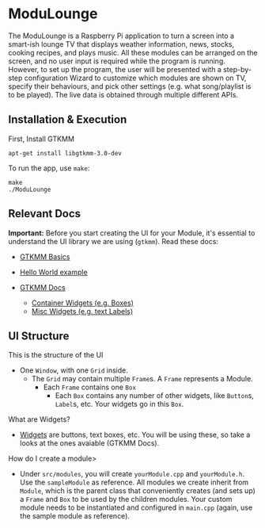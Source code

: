 # ModuLounge

The ModuLounge is a Raspberry Pi application to turn a screen into a smart-ish lounge TV that displays weather information, news, stocks, cooking recipes, and plays music. All these modules can be arranged on the screen, and no user input is required while the program is running. However, to set up the program, the user will be presented with a step-by-step configuration Wizard to customize which modules are shown on TV, specify their behaviours, and pick other settings (e.g. what song/playlist is to be played). The live data is obtained through multiple different APIs.

## Installation & Execution

First, Install GTKMM

    apt-get install libgtkmm-3.0-dev

To run the app, use `make`:

    make
    ./ModuLounge

## Relevant Docs

**Important:** Before you start creating the UI for your Module, it's essential to understand the UI library we are using (`gtkmm`). Read these docs:

- [GTKMM Basics](https://developer.gnome.org/gtkmm-tutorial/stable/chapter-basics.html.en)

- [Hello World example](https://developer.gnome.org/gtkmm-tutorial/stable/sec-helloworld.html.en)

- [GTKMM Docs](https://www.gtkmm.org/en/documentation.shtml)
  - [Container Widgets (e.g. Boxes)](https://developer.gnome.org/gtkmm-tutorial/stable/chapter-container-widgets.html.en)
  - [Misc Widgets (e.g. text Labels)](https://developer.gnome.org/gtkmm-tutorial/stable/chapter-misc-widgets.html.en)

## UI Structure

This is the structure of the UI

- One `Window`, with one `Grid` inside.
  - The `Grid` may contain multiple `Frame`s. A `Frame` represents a Module.
    - Each `Frame` contains one `Box`
      - Each `Box` contains any number of other widgets, like `Button`s, `Label`s, etc. Your widgets go in this `Box`.

What are Widgets?

- [Widgets](https://developer.gnome.org/gtkmm-tutorial/stable/sec-widgets-overview.html.en) are buttons, text boxes, etc. You will be using these, so take a looks at the ones avaiable (GTKMM Docs).

How do I create a module>

- Under `src/modules`, you will create `yourModule.cpp` and `yourModule.h`. Use the `sampleModule` as reference. All modules we create inherit from `Module`, which is the parent class that conveniently creates (and sets up) a `Frame` and `Box` to be used by the children modules. Your custom module needs to be instantiated and configured in `main.cpp` (again, use the sample module as reference).
